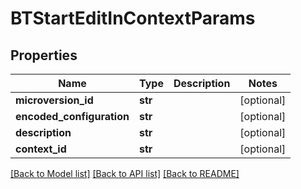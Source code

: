 # BTStartEditInContextParams

## Properties
Name | Type | Description | Notes
------------ | ------------- | ------------- | -------------
**microversion_id** | **str** |  | [optional] 
**encoded_configuration** | **str** |  | [optional] 
**description** | **str** |  | [optional] 
**context_id** | **str** |  | [optional] 

[[Back to Model list]](../README.md#documentation-for-models) [[Back to API list]](../README.md#documentation-for-api-endpoints) [[Back to README]](../README.md)


